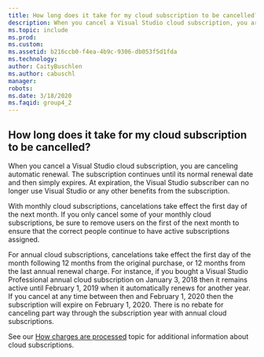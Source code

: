 ```yaml
---
title: How long does it take for my cloud subscription to be cancelled?
description: When you cancel a Visual Studio cloud subscription, you are canceling automatic renewal. The subscription continues until its normal...
ms.topic: include
ms.prod: 
ms.custom: 
ms.assetid: b216ccb0-f4ea-4b9c-9306-db053f5d1fda
ms.technology: 
author: CaityBuschlen
ms.author: cabuschl
manager: 
robots: 
ms.date: 3/18/2020
ms.faqid: group4_2
---
```


## How long does it take for my cloud subscription to be cancelled?

When you cancel a Visual Studio cloud subscription, you are canceling automatic renewal. The subscription continues until its normal renewal date and then simply expires. At expiration, the Visual Studio subscriber can no longer use Visual Studio or any other benefits from the subscription.

With monthly cloud subscriptions, cancelations take effect the first day of the next month. If you only cancel some of your monthly cloud subscriptions, be sure to remove users on the first of the next month to ensure that the correct people continue to have active subscriptions assigned.

For annual cloud subscriptions, cancelations take effect the first day of the month following 12 months from the original purchase, or 12 months from the last annual renewal charge. For instance, if you bought a Visual Studio Professional annual cloud subscription on January 3, 2018 then it remains active until February 1, 2019 when it automatically renews for another year. If you cancel at any time between then and February 1, 2020 then the subscription will expire on February 1, 2020. There is no rebate for canceling part way through the subscription year with annual cloud subscriptions.

See our [How charges are processed](https://docs.microsoft.com/visualstudio/subscriptions/vscloud-billing-faq#how-charges-are-processed) topic for additional information about cloud subscriptions.
